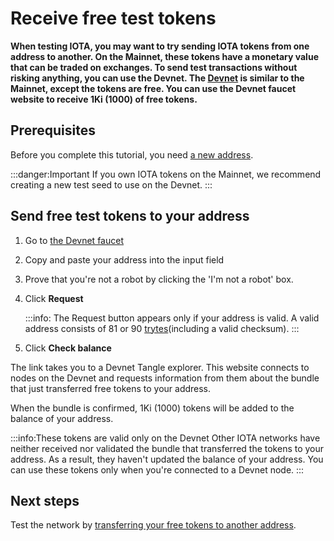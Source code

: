 # Receive free test tokens

**When testing IOTA, you may want to try sending IOTA tokens from one address to another. On the Mainnet, these tokens have a monetary value that can be traded on exchanges. To send test transactions without risking anything, you can use the Devnet. The [Devnet](../references/iota-networks.md) is similar to the Mainnet, except the tokens are free. You can use the Devnet faucet website to receive 1Ki (1000) of free tokens.**

## Prerequisites

Before you complete this tutorial, you need [a new address](root://dev-essentials/0.1/how-to-guides/create-an-address.md).

:::danger:Important
If you own IOTA tokens on the Mainnet, we recommend creating a new test seed to use on the Devnet.
:::

## Send free test tokens to your address

1. Go to [the Devnet faucet](https://faucet.devnet.iota.org/)

2. Copy and paste your address into the input field

3. Prove that you're not a robot by clicking the 'I'm not a robot' box.

4. Click **Request**

    :::info:
    The Request button appears only if your address is valid. A valid address consists of 81 or 90 [trytes](root://dev-essentials/0.1/concepts/trinary.md)(including a valid checksum).
    :::

5. Click **Check balance**

The link takes you to a Devnet Tangle explorer. This website connects to nodes on the Devnet and requests information from them about the bundle that just transferred free tokens to your address.

When the bundle is confirmed, 1Ki (1000) tokens will be added to the balance of your address.

:::info:These tokens are valid only on the Devnet
Other IOTA networks have neither received nor validated the bundle that transferred the tokens to your address. As a result, they haven't updated the balance of your address. You can use these tokens only when you're connected to a Devnet node.
::: 

## Next steps

Test the network by [transferring your free tokens to another address](../tutorials/send-iota-tokens.md).
